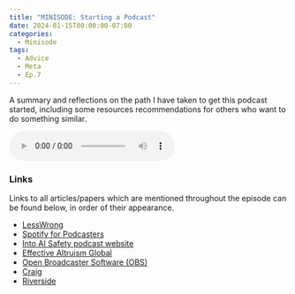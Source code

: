 ```yaml
---
title: "MINISODE: Starting a Podcast"
date: 2024-01-15T00:00:00-07:00
categories:
  - Minisode
tags:
  - Advice
  - Meta
  - Ep.7
---
```


A summary and reflections on the path I have taken to get this podcast started, including some resources recommendations for others who want to do something similar.

<audio controls>
<source src="https://into-ai-safety.github.io/assets\audio\into-ai-safety_ep.7.mp3" type="audio/mp3">
</audio>

### Links

Links to all articles/papers which are mentioned throughout the episode can be found below, in order of their appearance.
- <a href="https://www.lesswrong.com" target="_blank" rel="noreferrer noopener">LessWrong</a>
- <a href="https://podcasters.spotify.com/" target="_blank" rel="noreferrer noopener">Spotify for Podcasters</a>
- <a href="https://into-ai-safety.github.io" target="_blank" rel="noreferrer noopener">Into AI Safety podcast website</a>
- <a href="https://www.effectivealtruism.org/ea-global" target="_blank" rel="noreferrer noopener">Effective Altruism Global</a>
- <a href="https://obsproject.com" target="_blank" rel="noreferrer noopener">Open Broadcaster Software (OBS)</a>
- <a href="https://craig.chat" target="_blank" rel="noreferrer noopener">Craig</a>
- <a href="https://riverside.fm" target="_blank" rel="noreferrer noopener">Riverside</a>

<!-- end of the list -->